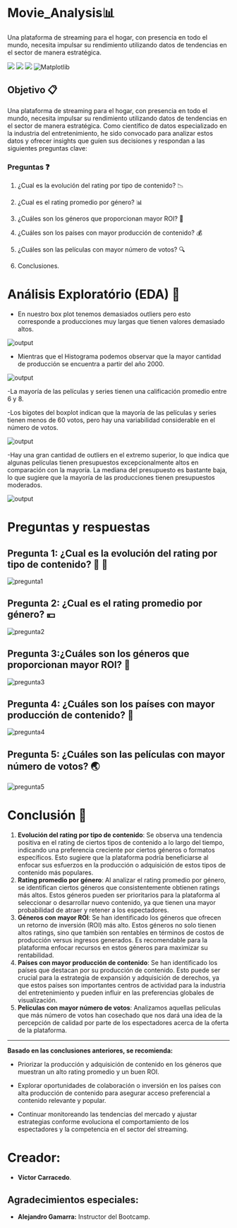 # Movie_Analysis📊
Una plataforma de streaming para el hogar, con presencia en todo el mundo, necesita impulsar su rendimiento utilizando datos de tendencias en el sector de manera estratégica.



![](https://img.shields.io/badge/Python-14354C?style=for-the-badge&logo=python&logoColor=white)
![](https://img.shields.io/badge/Colab-F9AB00?style=for-the-badge&logo=googlecolab&color=525252)
![](https://img.shields.io/badge/Pandas-2C2D72?style=for-the-badge&logo=pandas&logoColor=white)
![Matplotlib](https://img.shields.io/badge/Seaborn-%23ffffff.svg?style=for-the-badge&logo=Matplotlib&logoColor=black)

## Objetivo 📋

Una plataforma de streaming para el hogar, con presencia en todo el mundo, necesita impulsar su rendimiento utilizando datos de tendencias en el sector de manera estratégica. Como científico de datos especializado en la industria del entretenimiento, he sido convocado para analizar estos datos y ofrecer insights que guíen sus decisiones y respondan a las siguientes preguntas clave:
### **Preguntas** ❓

1. ¿Cual es la evolución del rating por tipo de contenido? 📉

2. ¿Cual es el rating promedio por género? 📊

3. ¿Cuáles son los géneros que proporcionan mayor ROI? 📆

4. ¿Cuáles son los países con mayor producción de contenido? 💰 

5. ¿Cuáles son las películas con mayor número de votos? 🔍

6. Conclusiones.

# Análisis Exploratório (EDA) 📖 

- En nuestro box plot tenemos demasiados outliers pero esto corresponde a producciones muy largas que tienen valores demasiado altos.

![output](https://github.com/civvic1/Movie_Analysis/blob/main/images/boxplot-runtimeMinutes.jpg)


- Mientras que el Histograma podemos observar que la mayor cantidad de producción se encuentra a partir del año 2000.


![output](https://github.com/civvic1/Movie_Analysis/blob/main/images/histograma-startYear.jpg)

-La mayoría de las películas y series tienen una calificación promedio entre 6 y 8.

-Los bigotes del boxplot indican que la mayoría de las películas y series tienen menos de 60 votos, pero hay una variabilidad considerable en el número de votos.

![output](https://github.com/civvic1/Movie_Analysis/blob/main/images/averageRating.jpg)

-Hay una gran cantidad de outliers en el extremo superior, lo que indica que algunas películas tienen presupuestos excepcionalmente altos en comparación con la mayoría.
La mediana del presupuesto es bastante baja, lo que sugiere que la mayoría de las producciones tienen presupuestos moderados.

![output](https://github.com/civvic1/Movie_Analysis/blob/main/images/budget.jpg)


#  **Preguntas y respuestas** 

## **Pregunta 1: ¿Cual es la evolución del rating por tipo de contenido?** 👔 👗

![pregunta1](https://github.com/civvic1/Movie_Analysis/blob/main/images/pregunta-1.jpg)

## **Pregunta 2: ¿Cual es el rating promedio por género?** 💴

![pregunta2](https://github.com/civvic1/Movie_Analysis/blob/main/images/pregunta-2.jpg)

## **Pregunta 3:¿Cuáles son los géneros que proporcionan mayor ROI?** 👗

![pregunta3](https://github.com/civvic1/Movie_Analysis/blob/main/images/pregunta-3.jpg)

## **Pregunta 4: ¿Cuáles son los países con mayor producción de contenido?** 🙋

![pregunta4](https://github.com/civvic1/Movie_Analysis/blob/main/images/pregunta-4.jpg)

## **Pregunta 5: ¿Cuáles son las películas con mayor número de votos?** 🌏

![pregunta5](https://github.com/civvic1/Movie_Analysis/blob/main/images/pregunta-5.jpg)


# Conclusión 💯


1.   **Evolución del rating por tipo de contenido**:
Se observa una tendencia positiva en el rating de ciertos tipos de contenido a lo largo del tiempo, indicando una preferencia creciente por ciertos géneros o formatos específicos. Esto sugiere que la plataforma podría beneficiarse al enfocar sus esfuerzos en la producción o adquisición de estos tipos de contenido más populares.
2.   **Rating promedio por género**:
Al analizar el rating promedio por género, se identifican ciertos géneros que consistentemente obtienen ratings más altos. Estos géneros pueden ser prioritarios para la plataforma al seleccionar o desarrollar nuevo contenido, ya que tienen una mayor probabilidad de atraer y retener a los espectadores.
3.   **Géneros con mayor ROI**:
Se han identificado los géneros que ofrecen un retorno de inversión (ROI) más alto. Estos géneros no solo tienen altos ratings, sino que también son rentables en términos de costos de producción versus ingresos generados. Es recomendable para la plataforma enfocar recursos en estos géneros para maximizar su rentabilidad.
4.   **Países con mayor producción de contenido**:
Se han identificado los países que destacan por su producción de contenido. Esto puede ser crucial para la estrategia de expansión y adquisición de derechos, ya que estos países son importantes centros de actividad para la industria del entretenimiento y pueden influir en las preferencias globales de visualización.
5.   **Películas con mayor número de votos**: Analizamos aquellas películas que más número de votos han cosechado que nos dará una idea de la percepción de calidad por parte de los espectadores acerca de la oferta de la plataforma.


---



**Basado en las conclusiones anteriores, se recomienda:**



*   Priorizar la producción y adquisición de contenido en los géneros que muestran un alto rating promedio y un buen ROI.
*   Explorar oportunidades de colaboración o inversión en los países con alta producción de contenido para asegurar acceso preferencial a contenido relevante y popular.


*   Continuar monitoreando las tendencias del mercado y ajustar estrategias conforme evoluciona el comportamiento de los espectadores y la competencia en el sector del streaming.



# Creador:
- **Víctor Carracedo**.

## Agradecimientos especiales:
- **Alejandro Gamarra:** Instructor del Bootcamp.

